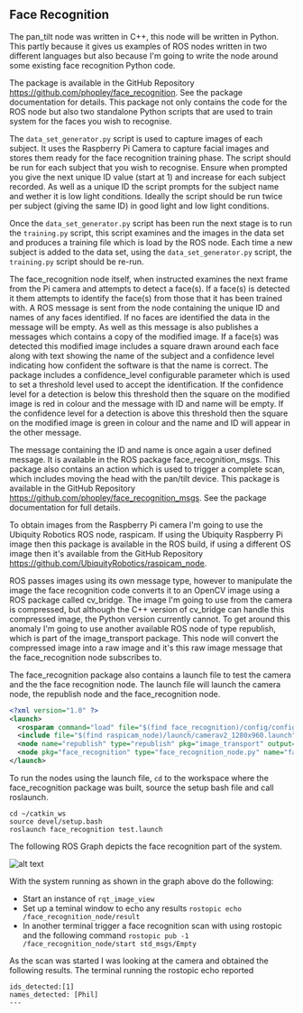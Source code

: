 ## Face Recognition
The pan_tilt node was written in C++, this node will be written in Python. This partly because it gives us examples of ROS nodes written in two different languages but also because I'm going to write the node around some existing face recognition Python code.

The package is available in the GitHub Repository https://github.com/phopley/face_recognition. See the package documentation for details. This package not only contains the code for the ROS node but also two standalone Python scripts that are used to train system for the faces you wish to recognise.

The `data_set_generator.py` script is used to capture images of each subject. It uses the Raspberry Pi Camera to capture facial images and stores them ready for the face recognition training phase. The script should be run for each subject that you wish to recognise. Ensure when prompted you give the next unique ID value (start at 1) and increase for each subject recorded. As well as a unique ID the script prompts for the subject name and wether  it is low light conditions. Ideally the script should be run twice per subject (giving the same ID) in good light and low light conditions.

Once the `data_set_generator.py` script has been run the next stage is to run the `training.py` script, this script examines and the images in the data set and produces a training file which is load by the ROS node. Each time a new subject is added to the data set, using the `data_set_generator.py` script, the `training.py` script should be re-run.

The face_recognition node itself, when instructed examines the next frame from the Pi camera and attempts to detect a face(s). If a face(s) is detected it them attempts to identify the face(s) from those that it has been trained with. A ROS message is sent from the node containing the unique ID and names of any faces identified. If no faces are identified the data in the message will be empty. As well as this message is also publishes a messages which contains a copy of the modified image. If a face(s) was detected this modified image includes a square drawn around each face along with text showing the name of the subject and a confidence level indicating  how confident the software is that the name is correct. The package includes a confidence_level configurable parameter which is used to set a threshold level used to accept the identification. If the confidence level for a detection is below this threshold then the square on the modified image is red in colour and the message with ID and name will be empty. If the confidence level for a detection is above this threshold then the square on the modified image is green in colour and the name and ID will appear in the other message.

The message containing the ID and name is once again a user defined message. It is available in the ROS package face_recognition_msgs. This package also contains an action which is used to trigger a complete scan, which includes moving the head with the pan/tilt device. This package is available in the GitHub Repository https://github.com/phopley/face_recognition_msgs. See the package documentation for full details.

To obtain images from the Raspberry Pi camera I'm going to use the Ubiquity Robotics ROS node, raspicam. If using the Ubiquity Raspberry Pi image then this package is available in the ROS build, if using a different OS image then it's available from the GitHub Repository https://github.com/UbiquityRobotics/raspicam_node.

ROS passes images using its own message type, however to manipulate the image the face recognition code converts it to an OpenCV image using a ROS package called cv_bridge. The image I'm going to use from the camera is compressed, but although the C++ version of cv_bridge can handle this compressed image, the Python version currently cannot. To get around this anomaly I'm going to use another available ROS node of type republish, which is part of the image_transport package. This node will convert the compressed image into a raw image and it's this raw image message that the face_recognition node subscribes to.

The face_recognition package also contains a launch file to test the camera and the the face recognition node. The launch file will launch the camera node, the republish node and the face_recognition node.
``` XML
<?xml version="1.0" ?>
<launch>
  <rosparam command="load" file="$(find face_recognition)/config/config.yaml" /> 
  <include file="$(find raspicam_node)/launch/camerav2_1280x960.launch" />
  <node name="republish" type="republish" pkg="image_transport" output="screen" args="compressed in:=/raspicam_node/image/ raw out:=/camera/image/raw" />
  <node pkg="face_recognition" type="face_recognition_node.py" name="face_recognition_node" />
</launch>
```
To run the nodes using the launch file, `cd` to the workspace where the face_recognition package was built, source the setup bash file and call roslaunch.
```
cd ~/catkin_ws
source devel/setup.bash
roslaunch face_recognition test.launch
```
The following ROS Graph depicts the face recognition part of the system.

![alt text](https://github.com/phopley/rodney/blob/master/docs/images/rosgraph_face_rec.png "face recognition graph")

With the system running as shown in the graph above do the following:
- Start an instance of `rqt_image_view`
- Set up a teminal window to echo any results `rostopic echo /face_recognition_node/result`
- In another terminal trigger a face recognition scan with using rostopic and the following command `rostopic pub -1 /face_recognition_node/start std_msgs/Empty`

As the scan was started I was looking at the camera and obtained the following results. The terminal running the rostopic echo reported
```
ids_detected:[1]
names_detected: [Phil]
---
```
